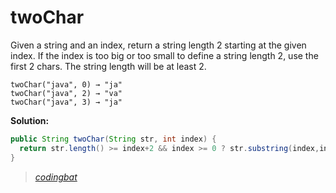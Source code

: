 # twoChar

Given a string and an index, return a string length 2 starting at the given index. If the index is too big or too small to define a string length 2, use the first 2 chars. The string length will be at least 2.

```
twoChar("java", 0) → "ja"
twoChar("java", 2) → "va"
twoChar("java", 3) → "ja"
```

**Solution:**

```java
public String twoChar(String str, int index) {
  return str.length() >= index+2 && index >= 0 ? str.substring(index,index+2) : str.substring(0,2);
}
```

> _[codingbat](http://codingbat.com/prob/p144623)_